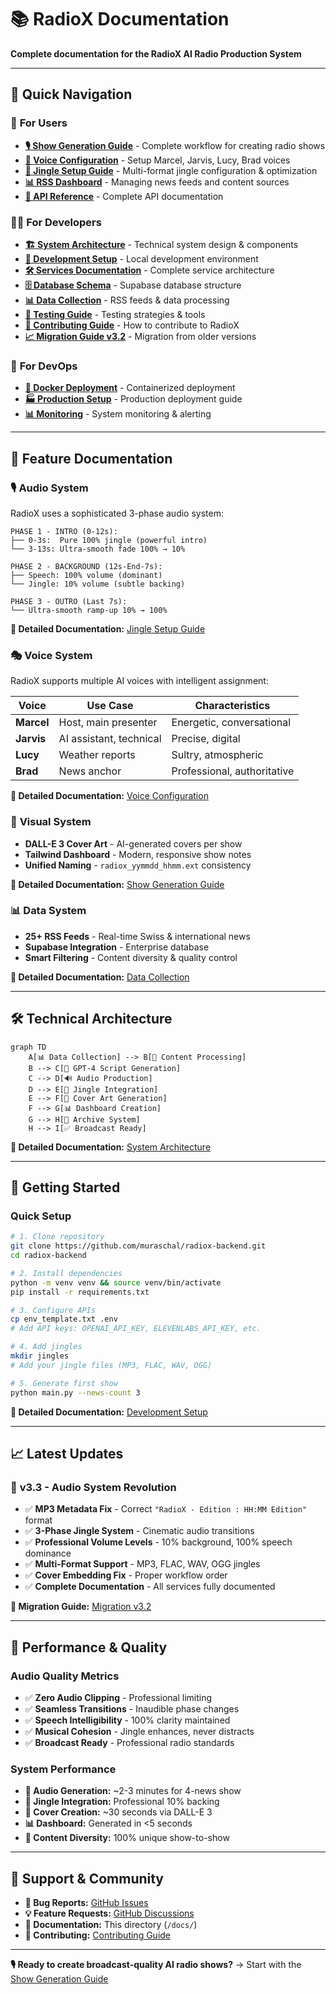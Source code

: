 # 📚 RadioX Documentation

**Complete documentation for the RadioX AI Radio Production System**

---

## 🚀 Quick Navigation

### 👥 **For Users**
- **[🎙️ Show Generation Guide](user-guide/show-generation.md)** - Complete workflow for creating radio shows
- **[🎤 Voice Configuration](user-guide/voice-configuration.md)** - Setup Marcel, Jarvis, Lucy, Brad voices
- **[🎵 Jingle Setup Guide](user-guide/jingle-setup.md)** - Multi-format jingle configuration & optimization
- **[📊 RSS Dashboard](user-guide/rss-dashboard.md)** - Managing news feeds and content sources
- **[🔧 API Reference](user-guide/api-reference.md)** - Complete API documentation

### 👨‍💻 **For Developers**
- **[🏗️ System Architecture](developer-guide/architecture.md)** - Technical system design & components
- **[🔧 Development Setup](developer-guide/development.md)** - Local development environment
- **[🛠️ Services Documentation](developer-guide/services.md)** - Complete service architecture
- **[🗄️ Database Schema](developer-guide/database-schema.md)** - Supabase database structure
- **[📊 Data Collection](developer-guide/data-collection.md)** - RSS feeds & data processing
- **[🧪 Testing Guide](developer-guide/testing.md)** - Testing strategies & tools
- **[🤝 Contributing Guide](developer-guide/contributing.md)** - How to contribute to RadioX
- **[📈 Migration Guide v3.2](developer-guide/migration-v3.2.md)** - Migration from older versions

### 🚀 **For DevOps**
- **[🐳 Docker Deployment](deployment/docker.md)** - Containerized deployment
- **[🏭 Production Setup](deployment/production.md)** - Production deployment guide
- **[📊 Monitoring](deployment/monitoring.md)** - System monitoring & alerting

---

## 🎯 Feature Documentation

### 🎙️ **Audio System**
RadioX uses a sophisticated 3-phase audio system:

```
PHASE 1 - INTRO (0-12s):
├── 0-3s:  Pure 100% jingle (powerful intro)
└── 3-13s: Ultra-smooth fade 100% → 10%

PHASE 2 - BACKGROUND (12s-End-7s):
├── Speech: 100% volume (dominant)
└── Jingle: 10% volume (subtle backing)

PHASE 3 - OUTRO (Last 7s):
└── Ultra-smooth ramp-up 10% → 100%
```

**📖 Detailed Documentation:** [Jingle Setup Guide](user-guide/jingle-setup.md)

### 🎭 **Voice System**
RadioX supports multiple AI voices with intelligent assignment:

| Voice | Use Case | Characteristics |
|-------|----------|----------------|
| **Marcel** | Host, main presenter | Energetic, conversational |
| **Jarvis** | AI assistant, technical | Precise, digital |
| **Lucy** | Weather reports | Sultry, atmospheric |
| **Brad** | News anchor | Professional, authoritative |

**📖 Detailed Documentation:** [Voice Configuration](user-guide/voice-configuration.md)

### 🎨 **Visual System**
- **DALL-E 3 Cover Art** - AI-generated covers per show
- **Tailwind Dashboard** - Modern, responsive show notes
- **Unified Naming** - `radiox_yymmdd_hhmm.ext` consistency

**📖 Detailed Documentation:** [Show Generation Guide](user-guide/show-generation.md)

### 📊 **Data System**
- **25+ RSS Feeds** - Real-time Swiss & international news
- **Supabase Integration** - Enterprise database
- **Smart Filtering** - Content diversity & quality control

**📖 Detailed Documentation:** [Data Collection](developer-guide/data-collection.md)

---

## 🛠️ Technical Architecture

```mermaid
graph TD
    A[📊 Data Collection] --> B[🎯 Content Processing]
    B --> C[🤖 GPT-4 Script Generation]
    C --> D[🔊 Audio Production]
    D --> E[🎵 Jingle Integration]
    E --> F[🎨 Cover Art Generation]
    F --> G[📊 Dashboard Creation]
    G --> H[📂 Archive System]
    H --> I[✅ Broadcast Ready]
```

**📖 Detailed Documentation:** [System Architecture](developer-guide/architecture.md)

---

## 🚀 Getting Started

### Quick Setup
```bash
# 1. Clone repository
git clone https://github.com/muraschal/radiox-backend.git
cd radiox-backend

# 2. Install dependencies
python -m venv venv && source venv/bin/activate
pip install -r requirements.txt

# 3. Configure APIs
cp env_template.txt .env
# Add API keys: OPENAI_API_KEY, ELEVENLABS_API_KEY, etc.

# 4. Add jingles
mkdir jingles
# Add your jingle files (MP3, FLAC, WAV, OGG)

# 5. Generate first show
python main.py --news-count 3
```

**📖 Detailed Documentation:** [Development Setup](developer-guide/development.md)

---

## 📈 Latest Updates

### 🎯 **v3.3 - Audio System Revolution**
- ✅ **MP3 Metadata Fix** - Correct `"RadioX - Edition : HH:MM Edition"` format
- ✅ **3-Phase Jingle System** - Cinematic audio transitions
- ✅ **Professional Volume Levels** - 10% background, 100% speech dominance
- ✅ **Multi-Format Support** - MP3, FLAC, WAV, OGG jingles
- ✅ **Cover Embedding Fix** - Proper workflow order
- ✅ **Complete Documentation** - All services fully documented

**📖 Migration Guide:** [Migration v3.2](developer-guide/migration-v3.2.md)

---

## 🎯 Performance & Quality

### Audio Quality Metrics
- ✅ **Zero Audio Clipping** - Professional limiting
- ✅ **Seamless Transitions** - Inaudible phase changes  
- ✅ **Speech Intelligibility** - 100% clarity maintained
- ✅ **Musical Cohesion** - Jingle enhances, never distracts
- ✅ **Broadcast Ready** - Professional radio standards

### System Performance
- **🚀 Audio Generation:** ~2-3 minutes for 4-news show
- **🎵 Jingle Integration:** Professional 10% backing
- **🎨 Cover Creation:** ~30 seconds via DALL-E 3
- **📊 Dashboard:** Generated in <5 seconds
- **🔄 Content Diversity:** 100% unique show-to-show

---

## 🤝 Support & Community

- **🐛 Bug Reports:** [GitHub Issues](https://github.com/muraschal/radiox-backend/issues)
- **💡 Feature Requests:** [GitHub Discussions](https://github.com/muraschal/radiox-backend/discussions)
- **📖 Documentation:** This directory (`/docs/`)
- **🤝 Contributing:** [Contributing Guide](developer-guide/contributing.md)

---

**🎙️ Ready to create broadcast-quality AI radio shows?** → Start with the [Show Generation Guide](user-guide/show-generation.md) 